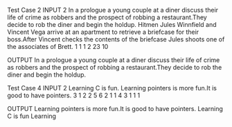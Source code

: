 Test Case 2
INPUT
2
In a prologue a young couple at a diner discuss their life of crime as robbers and the prospect of robbing a restaurant.They decide to rob the diner and begin the holdup.
Hitmen Jules Winnfield and Vincent Vega arrive at an apartment to retrieve a briefcase for their boss.After Vincent checks the contents of the briefcase Jules shoots one of the associates of Brett.
1
1 1
2
23
10

OUTPUT
In a prologue a young couple at a diner discuss their life of crime as robbers and the prospect of robbing a restaurant.They decide to rob the diner and begin the holdup.


Test Case 4
INPUT
2
Learning C is fun.
Learning pointers is more fun.It is good to have pointers.
3
1 2
2
5
6
2 1 1
4
3 1 1 1

OUTPUT
Learning pointers is more fun.It is good to have pointers.
Learning C is fun
Learning
